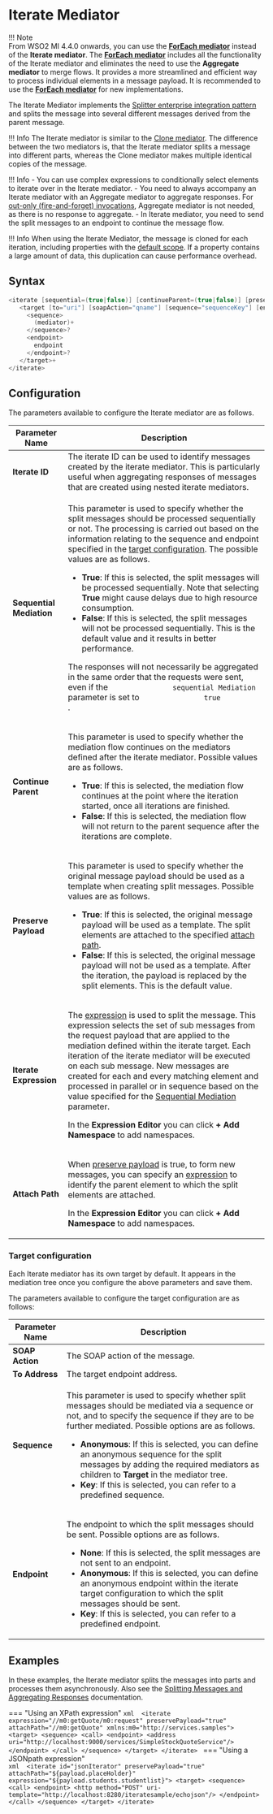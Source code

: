 # Iterate Mediator

!!! Note  
        From WSO2 MI 4.4.0 onwards, you can use the [**ForEach mediator**]({{base_path}}/reference/mediators/foreach-mediator/) instead of the **Iterate mediator**. The [**ForEach mediator**]({{base_path}}/reference/mediators/foreach-mediator/) includes all the functionality of the Iterate mediator and eliminates the need to use the **Aggregate mediator** to merge flows. It provides a more streamlined and efficient way to process individual elements in a message payload. It is recommended to use the [**ForEach mediator**]({{base_path}}/reference/mediators/foreach-mediator/) for new implementations.

The Iterate Mediator implements the [Splitter enterprise integration pattern]({{base_path}}/learn/enterprise-integration-patterns/message-routing/splitter/) and splits the message into several different messages derived from the parent message.

!!! Info
    The Iterate mediator is similar to the [Clone mediator]({{base_path}}/reference/mediators/clone-mediator). The difference between the two mediators is, that the Iterate mediator splits a message into different parts, whereas the Clone mediator makes multiple identical copies of the message.

!!! Info
    -   You can use complex expressions to conditionally select elements to iterate over in the Iterate mediator.
    -   You need to always accompany an Iterate mediator with an Aggregate mediator to aggregate responses. For [out-only (fire-and-forget) invocations]({{base_path}}/reference/mediators/property-reference/generic-properties/#out_only), Aggregate mediator is not needed, as there is no response to aggregate. 
    -   In Iterate mediator, you need to send the split messages to an endpoint to continue the message flow.

!!! Info
    When using the Iterate Mediator, the message is cloned for each iteration, including properties with the [default scope]({{base_path}}/reference/synapse-properties/scopes/#default-scope). If a property contains a large amount of data, this duplication can cause performance overhead.

## Syntax

``` java
<iterate [sequential=(true|false)] [continueParent=(true|false)] [preservePayload=(true|false)] [(attachPath="expression")? expression="expression"]>
   <target [to="uri"] [soapAction="qname"] [sequence="sequenceKey"] [endpoint="endpointKey"]>
     <sequence>
       (mediator)+
     </sequence>?
     <endpoint>
       endpoint
     </endpoint>?
   </target>+
</iterate>
```

## Configuration

The parameters available to configure the Iterate mediator are as
follows.

<table>
<thead>
<tr class="header">
<th>Parameter Name</th>
<th>Description</th>
</tr>
</thead>
<tbody>
<tr class="odd">
<td><strong>Iterate ID</strong></td>
<td>The iterate ID can be used to identify messages created by the iterate mediator. This is particularly useful when aggregating responses of messages that are created using nested iterate mediators.</td>
</tr>
<tr class="even" id="sequential_mediation">
<td><strong>Sequential Mediation</strong></td>
<td><div class="content-wrapper">
<p>This parameter is used to specify whether the split messages should be processed sequentially or not. The processing is carried out based on the information relating to the sequence and endpoint specified in the <a href="#target-configuration">target configuration</a>. The possible values are as follows.</p>
<ul>
<li><strong>True</strong>: If this is selected, the split messages will be processed sequentially. Note that selecting <strong>True</strong> might cause delays due to high resource consumption.</li>
<li><strong>False</strong>: If this is selected, the split messages will not be processed sequentially. This is the default value and it results in better performance.</li>
</ul>
<p>The responses will not necessarily be aggregated in the same order that the requests were sent, even if the <code>               sequential Mediation              </code> parameter is set to <code>               true              </code> .</p>

</div></td>
</tr>
<tr class="odd">
<td><strong>Continue Parent</strong></td>
<td><p>This parameter is used to specify whether the mediation flow continues on the mediators defined after the iterate mediator. Possible values are as follows.</p>
<ul>
<li><strong>True</strong>: If this is selected, the mediation flow continues at the point where the iteration started, once all iterations are finished.</li>
<li><strong>False</strong>: If this is selected, the mediation flow will not return to the parent sequence after the iterations are complete.</li>
</ul></td>
</tr>
<tr class="even" id="preserve_payload">
<td><strong>Preserve Payload</strong></td>
<td><p>This parameter is used to specify whether the original message payload should be used as a template when creating split messages. Possible values are as follows.</p>
<ul>
<li><strong>True</strong>: If this is selected, the original message payload will be used as a template. The split elements are attached to the specified <a href="#attach_path">attach path</a>.</li>
<li><strong>False</strong>: If this is selected, the original message payload will not be used as a template. After the iteration, the payload is replaced by the split elements. This is the default value.</li>
</ul></td>
</tr>
<tr class="odd">
<td><strong>Iterate Expression</strong></td>
<td><div class="content-wrapper">
<p>The <a href="{{base_path}}/reference/synapse-properties/expressions">expression</a> is used to split the message. This expression selects the set of sub messages from the request payload that are applied to the mediation defined within the iterate target. Each iteration of the iterate mediator will be executed on each sub message. New messages are created for each and every matching element and processed in parallel or in sequence based on the value specified for the <a href="#sequential_mediation">Sequential Mediation</a> parameter.</p>
<p>In the <strong>Expression Editor</strong> you can click <strong>+ Add Namespace</strong> to add namespaces.</p>
</div></td>
</tr>
<tr class="even" id="attach_path">
<td><strong>Attach Path</strong></td>
<td><div class="content-wrapper">
<p>When <a href="#preserve_payload">preserve payload</a> is true, to form new messages, you can specify an <a href="{{base_path}}/reference/synapse-properties/expressions">expression</a> to identify the parent element to which the split elements are attached.</p>
<p>In the <strong>Expression Editor</strong> you can click <strong>+ Add Namespace</strong> to add namespaces.</p>
</div></td>
</tr>
</tbody>
</table>

### Target configuration

Each Iterate mediator has its own target by default. It appears in the mediation tree once you configure the above parameters and save them.

The parameters available to configure the target configuration are as follows:

<table>
<thead>
<tr class="header">
<th>Parameter Name</th>
<th>Description</th>
</tr>
</thead>
<tbody>
<tr class="odd">
<td><strong>SOAP Action</strong></td>
<td>The SOAP action of the message.</td>
</tr>
<tr class="even">
<td><strong>To Address</strong></td>
<td>The target endpoint address.</td>
</tr>
<tr class="odd">
<td><strong>Sequence</strong></td>
<td><p>This parameter is used to specify whether split messages should be mediated via a sequence or not, and to specify the sequence if they are to be further mediated. Possible options are as follows.</p>
<ul>
<li><strong>Anonymous</strong>: If this is selected, you can define an anonymous sequence for the split messages by adding the required mediators as children to <strong>Target</strong> in the mediator tree.</li>
<li><strong>Key</strong>: If this is selected, you can refer to a predefined sequence.</li>
</ul></td>
</tr>
<tr class="even">
<td><strong>Endpoint</strong></td>
<td><p>The endpoint to which the split messages should be sent. Possible options are as follows.</p>
<ul>
<li><strong>None</strong>: If this is selected, the split messages are not sent to an endpoint.</li>
<li><strong>Anonymous</strong>: If this is selected, you can define an anonymous endpoint within the iterate target configuration to which the split messages should be sent.</li>
<li><strong>Key</strong>: If this is selected, you can refer to a predefined endpoint.</li>
</ul></td>
</tr>
</tbody>
</table>

## Examples

In these examples, the Iterate mediator splits the messages into parts and processes them asynchronously. Also see the [Splitting Messages and Aggregating Responses]({{base_path}}/learn/examples/routing-examples/splitting-aggregating-messages) documentation.

=== "Using an XPath expression"
    ```xml 
        <iterate expression="//m0:getQuote/m0:request" preservePayload="true"
                 attachPath="//m0:getQuote"
                 xmlns:m0="http://services.samples">
            <target>
                <sequence>
                    <call>
                        <endpoint>
                            <address
                                uri="http://localhost:9000/services/SimpleStockQuoteService"/>
                        </endpoint>
                    </call>
                </sequence>
            </target>
        </iterate>
    ```
=== "Using a JSONpath expression"    
    ```xml 
        <iterate id="jsonIterator" preservePayload="true" 
                 attachPath="${payload.placeHolder}" 
                 expression="${payload.students.studentlist}">
           <target>
              <sequence>
                 <call>
                     <endpoint>
                           <http method="POST" uri-template="http://localhost:8280/iteratesample/echojson"/>
                     </endpoint>
                 </call>
              </sequence>
           </target>
        </iterate>
    ```

